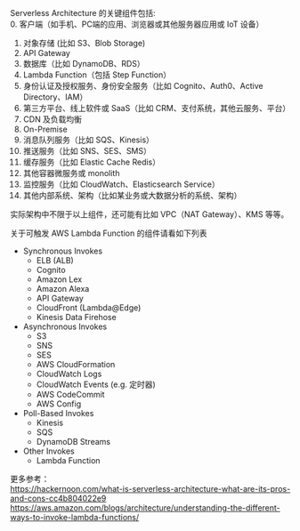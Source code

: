 Serverless Architecture 的关键组件包括:  
0. 客户端（如手机、PC端的应用、浏览器或其他服务器应用或 IoT 设备）
1. 对象存储 (比如 S3、Blob Storage) 
2. API Gateway
3. 数据库（比如 DynamoDB、RDS）
4. Lambda Function（包括 Step Function）
5. 身份认证及授权服务、身份安全服务（比如 Cognito、Auth0、Active Directory、IAM）
6. 第三方平台、线上软件或 SaaS（比如 CRM、支付系统，其他云服务、平台）
7. CDN 及负载均衡
8. On-Premise
9.  消息队列服务（比如 SQS、Kinesis）
10. 推送服务（比如 SNS、SES、SMS）
11. 缓存服务（比如 Elastic Cache Redis）
12. 其他容器微服务或 monolith
13. 监控服务（比如 CloudWatch、Elasticsearch Service）
14. 其他内部系统、架构（比如某业务或大数据分析的系统、架构）  
  
实际架构中不限于以上组件，还可能有比如 VPC（NAT Gateway）、KMS 等等。  
  
关于可触发 AWS Lambda Function 的组件请看如下列表  
* Synchronous Invokes
    * ELB (ALB)
    * Cognito
    * Amazon Lex
    * Amazon Alexa
    * API Gateway
    * CloudFront (Lambda@Edge)
    * Kinesis Data Firehose
* Asynchronous Invokes
    * S3
    * SNS
    * SES
    * AWS CloudFormation
    * CloudWatch Logs
    * CloudWatch Events (e.g. 定时器)
    * AWS CodeCommit
    * AWS Config
* Poll-Based Invokes
    * Kinesis
    * SQS
    * DynamoDB Streams
* Other Invokes
    * Lambda Function
  
  
更多参考：  
https://hackernoon.com/what-is-serverless-architecture-what-are-its-pros-and-cons-cc4b804022e9  
https://aws.amazon.com/blogs/architecture/understanding-the-different-ways-to-invoke-lambda-functions/  
